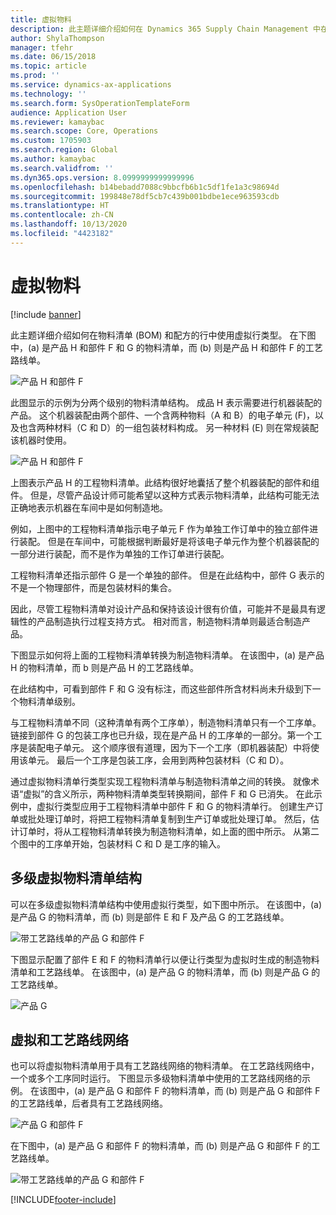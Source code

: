 ```yaml
---
title: 虚拟物料
description: 此主题详细介绍如何在 Dynamics 365 Supply Chain Management 中在物料清单 (BOM) 和配方的行中使用虚拟行类型。
author: ShylaThompson
manager: tfehr
ms.date: 06/15/2018
ms.topic: article
ms.prod: ''
ms.service: dynamics-ax-applications
ms.technology: ''
ms.search.form: SysOperationTemplateForm
audience: Application User
ms.reviewer: kamaybac
ms.search.scope: Core, Operations
ms.custom: 1705903
ms.search.region: Global
ms.author: kamaybac
ms.search.validfrom: ''
ms.dyn365.ops.version: 8.0999999999999996
ms.openlocfilehash: b14bebadd7088c9bbcfb6b1c5df1fe1a3c98694d
ms.sourcegitcommit: 199848e78df5cb7c439b001bdbe1ece963593cdb
ms.translationtype: HT
ms.contentlocale: zh-CN
ms.lasthandoff: 10/13/2020
ms.locfileid: "4423182"
---
```

# <a name="phantom-items"></a>虚拟物料

[!include [banner](../includes/banner.md)]

此主题详细介绍如何在物料清单 (BOM) 和配方的行中使用虚拟行类型。 在下图中，(a) 是产品 H 和部件 F 和 G 的物料清单，而 (b) 则是产品 H 和部件 F 的工艺路线单。

![产品 H 和部件 F](media/product-H-part-F.png)


此图显示的示例为分两个级别的物料清单结构。 成品 H 表示需要进行机器装配的产品。 这个机器装配由两个部件、一个含两种物料（A 和 B）的电子单元 (F)，以及也含两种材料（C 和 D）的一组包装材料构成。 另一种材料 (E) 则在常规装配该机器时使用。

![产品 H 和部件 F](media/product-H-part-B.png)

上图表示产品 H 的工程物料清单。此结构很好地囊括了整个机器装配的部件和组件。 但是，尽管产品设计师可能希望以这种方式表示物料清单，此结构可能无法正确地表示机器在车间中是如何制造地。 

例如，上图中的工程物料清单指示电子单元 F 作为单独工作订单中的独立部件进行装配。 但是在车间中，可能根据判断最好是将该电子单元作为整个机器装配的一部分进行装配，而不是作为单独的工作订单进行装配。

工程物料清单还指示部件 G 是一个单独的部件。 但是在此结构中，部件 G 表示的不是一个物理部件，而是包装材料的集合。 

因此，尽管工程物料清单对设计产品和保持该设计很有价值，可能并不是最具有逻辑性的产品制造执行过程支持方式。 相对而言，制造物料清单则最适合制造产品。

下图显示如何将上面的工程物料清单转换为制造物料清单。 在该图中，(a) 是产品 H 的物料清单，而 b 则是产品 H 的工艺路线单。

在此结构中，可看到部件 F 和 G 没有标注，而这些部件所含材料尚未升级到下一个物料清单级别。 

与工程物料清单不同（这种清单有两个工序单），制造物料清单只有一个工序单。 链接到部件 G 的包装工序也已升级，现在是产品 H 的工序单的一部分。第一个工序是装配电子单元。 这个顺序很有道理，因为下一个工序（即机器装配）中将使用该单元。 最后一个工序是包装工序，会用到两种包装材料（C 和 D）。

通过虚拟物料清单行类型实现工程物料清单与制造物料清单之间的转换。 就像术语“虚拟”的含义所示，两种物料清单类型转换期间，部件 F 和 G 已消失。 在此示例中，虚拟行类型应用于工程物料清单中部件 F 和 G 的物料清单行。 创建生产订单或批处理订单时，将把工程物料清单复制到生产订单或批处理订单。 然后，估计订单时，将从工程物料清单转换为制造物料清单，如上面的图中所示。 从第二个图中的工序单开始，包装材料 C 和 D 是工序的输入。 

## <a name="multilevel-phantom-bom-structures"></a>多级虚拟物料清单结构
可以在多级虚拟物料清单结构中使用虚拟行类型，如下图中所示。 在该图中，(a) 是产品 G 的物料清单，而 (b) 则是部件 E 和 F 及产品 G 的工艺路线单。 

![带工艺路线单的产品 G 和部件 F](media/product-G-route-sheet-G.png)


下图显示配置了部件 E 和 F 的物料清单行以便让行类型为虚拟时生成的制造物料清单和工艺路线单。 在该图中，(a) 是产品 G 的物料清单，而 (b) 则是产品 G 的工艺路线单。

![产品 G](media/product-G.png)


## <a name="phantom-and-route-network"></a>虚拟和工艺路线网络
也可以将虚拟物料清单用于具有工艺路线网络的物料清单。 在工艺路线网络中，一个或多个工序同时运行。 下图显示多级物料清单中使用的工艺路线网络的示例。 在该图中，(a) 是产品 G 和部件 F 的物料清单，而 (b) 则是产品 G 和部件 F 的工艺路线单，后者具有工艺路线网络。

![产品 G 和部件 F](media/product-G-part-F.png)


在下图中，(a) 是产品 G 和部件 F 的物料清单，而 (b) 则是产品 G 和部件 F 的工艺路线单。

![带工艺路线单的产品 G 和部件 F](media/product-G-part-F-with-route-sheet.png)


[!INCLUDE[footer-include](../../includes/footer-banner.md)]